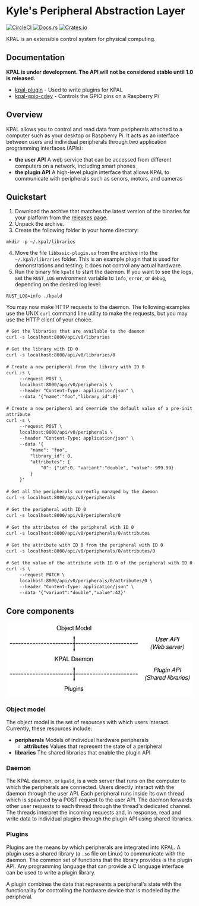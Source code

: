 # Kyle's Peripheral Abstraction Layer 

[![CircleCI](https://circleci.com/gh/kmdouglass/kpal.svg?style=svg)](https://circleci.com/gh/kmdouglass/kpal)
[![Docs.rs](https://docs.rs/kpal/badge.svg)](https://docs.rs/kpal)
[![Crates.io](https://img.shields.io/crates/v/kpal)](https://crates.io/crates/kpal)

KPAL is an extensible control system for physical computing.

## Documentation

**KPAL is under development. The API will not be considered stable until 1.0 is released.**

- [kpal-plugin](https://docs.rs/kpal-plugin/0.1.0/kpal_plugin/) - Used to write plugins for KPAL
- [kpal-gpio-cdev](https://docs.rs/kpal-gpio-cdev/0.1.0/kpal_gpio_cdev/) - Controls the GPIO pins
  on a Raspberry Pi

## Overview

KPAL allows you to control and read data from peripherals attached to a computer such as your
desktop or Raspberry Pi. It acts as an interface between users and individual peripherals through
two application programming interfaces (APIs):

- **the user API** A web service that can be accessed from different computers on a network,
  including smart phones
- **the plugin API** A high-level plugin interface that allows KPAL to communicate with
  peripherals such as senors, motors, and cameras

## Quickstart

1. Download the archive that matches the latest version of the binaries for your platform from the
   [releases page](https://github.com/kmdouglass/kpal/releases).
2. Unpack the archive.
3. Create the following folder in your home directory:

```console
mkdir -p ~/.kpal/libraries
```
4. Move the file `libbasic-plugin.so` from the archive into the `~/.kpal/libraries` folder. This is
   an example plugin that is used for demonstrations and testing; it does not control any actual
   hardware.
5. Run the binary file `kpald` to start the daemon. If you want to see the logs, set the `RUST_LOG`
   environment variable to `info`, `error`, or `debug`, depending on the desired log level:

```console
RUST_LOG=info ./kpald
```

You may now make HTTP requests to the daemon. The following examples use the UNIX `curl` command
line utility to make the requests, but you may use the HTTP client of your choice.

```console
# Get the libraries that are available to the daemon
curl -s localhost:8000/api/v0/libraries

# Get the library with ID 0
curl -s localhost:8000/api/v0/libraries/0

# Create a new peripheral from the library with ID 0
curl -s \
     --request POST \
     localhost:8000/api/v0/peripherals \
     --header "Content-Type: application/json" \
     --data '{"name":"foo","library_id":0}'

# Create a new peripheral and override the default value of a pre-init attribute
curl -s \
     --request POST \
     localhost:8000/api/v0/peripherals \
     --header "Content-Type: application/json" \
     --data '{
         "name": "foo",
         "library_id": 0,
         "attributes": {
             "0": {"id":0, "variant":"double", "value": 999.99}
         }
     }'

# Get all the peripherals currently managed by the daemon
curl -s localhost:8000/api/v0/peripherals

# Get the peripheral with ID 0
curl -s localhost:8000/api/v0/peripherals/0

# Get the attributes of the peripheral with ID 0
curl -s localhost:8000/api/v0/peripherals/0/attributes

# Get the attribute with ID 0 from the peripheral with ID 0
curl -s localhost:8000/api/v0/peripherals/0/attributes/0

# Set the value of the attribute with ID 0 of the peripheral with ID 0
curl -s \
     --request PATCH \
     localhost:8000/api/v0/peripherals/0/attributes/0 \
     --header "Content-Type: application/json" \
     --data '{"variant":"double","value":42}'
```

## Core components

![High level architecture of KPAL](./resources/img/high_level_architecture.svg)

### Object model

The object model is the set of resources with which users interact. Currently, these resources
include:

- **peripherals** Models of individual hardware peripherals
  - **attributes** Values that represent the state of a peripheral
- **libraries** The shared libraries that enable the plugin API

### Daemon

The KPAL daemon, or `kpald`, is a web server that runs on the computer to which the peripherals are
connected. Users directly interact with the daemon through the user API. Each peripheral runs
inside its own thread which is spawned by a POST request to the user API. The daemon forwards other
user requests to each thread through the thread's dedicated channel. The threads interpret the
incoming requests and, in response, read and write data to individual plugins through the plugin
API using shared libraries.

### Plugins

Plugins are the means by which peripherals are integrated into KPAL. A plugin uses a shared library
(a `.so` file on Linux) to communicate with the daemon. The common set of functions that the
library provides is the plugin API. Any programming language that can provide a C language
interface can be used to write a plugin library.

A plugin combines the data that represents a peripheral's state with the functionality for
controlling the hardware device that is modeled by the peripheral.
